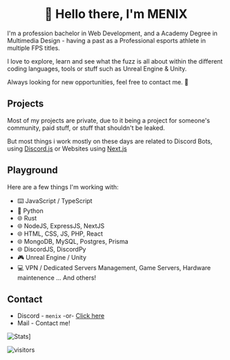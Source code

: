 <h1 align="center">👋 Hello there, I'm MENIX</h1>

I'm a profession bachelor in Web Development, and a Academy Degree in Multimedia Design - having a past as a Professional esports athlete in multiple FPS titles.

I love to explore, learn and see what the fuzz is all about within the different coding languages, tools or stuff such as Unreal Engine & Unity.

Always looking for new opportunities, feel free to contact me. 👀

## Projects

Most of my projects are private, due to it being a project for someone's community, paid stuff, or stuff that shouldn't be leaked.

But most things i work mostly on these days are related to Discord Bots, using [Discord.js](https://github.com/discordjs/discord.js) or Websites using [Next.js](https://github.com/discordjs/discord.js)

## Playground

Here are a few things I'm working with:

- ⌨️ JavaScript / TypeScript
- 🐍 Python
- 🌐 Rust
- 🌐 NodeJS, ExpressJS, NextJS
- 🌐 HTML, CSS, JS, PHP, React
- 🌐 MongoDB, MySQL, Postgres, Prisma
- 🌐 DiscordJS, DiscordPy
- 🎮 Unreal Engine / Unity
- 💻 VPN / Dedicated Servers Management, Game Servers, Hardware maintenence
... And others!

## Contact

- Discord - `menix` -or- [Click here](https://discord.com/users/113616977779621895)
- Mail - Contact me!

![Stats](https://github-readme-stats.vercel.app/api?username=menix1337&count_private=true&theme=radical&show_icons=true&include_all_commits=true&custom_title=MENIX's%20Stats)]

![visitors](https://visitor-badge.glitch.me/badge?page_id=menix1337/menix1337)
